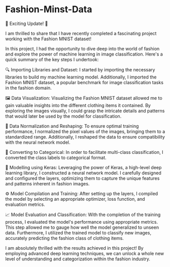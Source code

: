 # Fashion-Minst-Data
📣 Exciting Update! 🎉

I am thrilled to share that I have recently completed a fascinating project working with the Fashion MNIST dataset! 

In this project, I had the opportunity to dive deep into the world of fashion and explore the power of machine learning in image classification. Here's a quick summary of the key steps I undertook:

🔍 Importing Libraries and Dataset: I started by importing the necessary libraries to build my machine learning model. Additionally, I imported the Fashion MNIST dataset, a popular benchmark for image classification tasks in the fashion domain.

🖼️ Data Visualization: Visualizing the Fashion MNIST dataset allowed me to gain valuable insights into the different clothing items it contained. By exploring the images visually, I could grasp the intricate details and patterns that would later be used by the model for classification.

📏 Data Normalization and Reshaping: To ensure optimal training performance, I normalized the pixel values of the images, bringing them to a standardized range. Additionally, I reshaped the data to ensure compatibility with the neural network model.

🎯 Converting to Categorical: In order to facilitate multi-class classification, I converted the class labels to categorical format. 

🧠 Modelling using Keras: Leveraging the power of Keras, a high-level deep learning library, I constructed a neural network model. I carefully designed and configured the layers, optimizing them to capture the unique features and patterns inherent in fashion images.

⚙️ Model Compilation and Training: After setting up the layers, I compiled the model by selecting an appropriate optimizer, loss function, and evaluation metrics.

📈 Model Evaluation and Classification: With the completion of the training process, I evaluated the model's performance using appropriate metrics. This step allowed me to gauge how well the model generalized to unseen data. Furthermore, I utilized the trained model to classify new images, accurately predicting the fashion class of clothing items.

I am absolutely thrilled with the results achieved in this project! By employing advanced deep learning techniques, we can unlock a whole new level of understanding and categorization within the fashion industry. 
